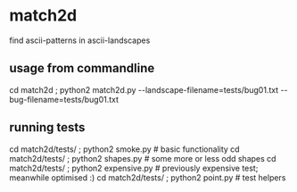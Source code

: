 # match2d
find ascii-patterns in ascii-landscapes

## usage from commandline
cd match2d ; python2 match2d.py --landscape-filename=tests/bug01.txt --bug-filename=tests/bug01.txt

## running tests
cd match2d/tests/ ; python2 smoke.py      # basic functionality
cd match2d/tests/ ; python2 shapes.py     # some more or less odd shapes
cd match2d/tests/ ; python2 expensive.py  # previously expensive test; meanwhile optimised :)
cd match2d/tests/ ; python2 point.py      # test helpers
